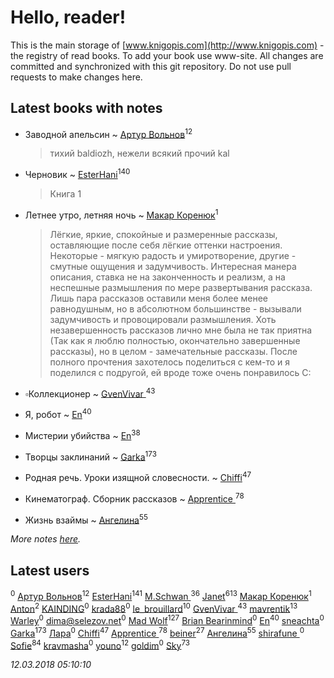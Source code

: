 # Hello, reader!
This is the main storage of [www.knigopis.com](http://www.knigopis.com) - the registry of read books.
To add your book use www-site. All changes are committed and synchronized with this git repository.
Do not use pull requests to make changes here.


## Latest books with notes
* Заводной апельсин ~ [Артур Вольнов](users/225/225880893-vkontakte)<sup>12</sup>
    > тихий baldiozh, нежели всякий прочий kal

* Черновик ~ [EsterHani](users/305/30558181-vkontakte)<sup>140</sup>
    > Книга 1

* Летнее утро, летняя ночь ~ [Макар Коренюк](users/126/126368737-vkontakte)<sup>1</sup>
    > Лёгкие, яркие, спокойные и размеренные рассказы, оставляющие после себя лёгкие оттенки настроения. Некоторые - мягкую радость и умиротворение, другие - смутные ощущения и задумчивость. Интересная манера описания, ставка не на законченность и реализм, а на неспешные размышления по мере развертывания рассказа. Лишь пара рассказов оставили меня более менее равнодушным, но в абсолютном большинстве - вызывали задумчивость и провоцировали размышления. Хоть незавершенность рассказов лично мне была не так приятна (Так как я люблю полностью, окончательно завершенные рассказы), но в целом - замечательные рассказы. После полного прочтения захотелось поделиться с кем-то и я поделился с подругой, ей вроде тоже очень понравилось С:

* ▫Коллекционер ~ [GvenVivar ](users/158/158266434925901-facebook)<sup>43</sup>

* Я, робот ~ [En](users/333/333646551-vkontakte)<sup>40</sup>

* Мистерии убийства ~ [En](users/333/333646551-vkontakte)<sup>38</sup>

* Творцы заклинаний ~ [Garka](users/115/115753719718250012620-google)<sup>173</sup>

* Родная речь. Уроки изящной словесности. ~ [Chiffi](users/105/105831994080785626680-google)<sup>47</sup>

* Кинематограф. Сборник рассказов ~ [Apprentice ](users/528/52821952-vkontakte)<sup>78</sup>

* Жизнь взаймы ~ [Ангелина](users/837/83788782-vkontakte)<sup>55</sup>


_More notes [here](latest_books_with_notes.md)._


## Latest users
[](users/109/109631074460726923652-google)<sup>0</sup> 
[Артур Вольнов](users/225/225880893-vkontakte)<sup>12</sup> 
[EsterHani](users/305/30558181-vkontakte)<sup>141</sup> 
[M.Schwan ](users/101/101892939810731181399-google)<sup>36</sup> 
[Janet](users/108/108113656204404967440-google)<sup>613</sup> 
[Макар Коренюк](users/126/126368737-vkontakte)<sup>1</sup> 
[Anton](users/100/1007576529-facebook)<sup>2</sup> 
[KAINDING](users/877/87706780-yandex)<sup>0</sup> 
[krada88](users/306/30697784-vkontakte)<sup>0</sup> 
[le_brouillard](users/133/13330781-vkontakte)<sup>10</sup> 
[GvenVivar ](users/158/158266434925901-facebook)<sup>43</sup> 
[mavrentik](users/200/200666735-vkontakte)<sup>13</sup> 
[Warley](users/142/1422370341202568-facebook)<sup>0</sup> 
[dima@selezov.net](users/113/1130000009709112-yandex)<sup>0</sup> 
[Mad Wolf](users/947/94738840-vkontakte)<sup>127</sup> 
[Brian Bearinmind](users/104/104005442419570961210-google)<sup>0</sup> 
[En](users/333/333646551-vkontakte)<sup>40</sup> 
[sneachta](users/828/82813429-vkontakte)<sup>0</sup> 
[Garka](users/115/115753719718250012620-google)<sup>173</sup> 
[Лара](users/185/185413133-vkontakte)<sup>0</sup> 
[Chiffi](users/105/105831994080785626680-google)<sup>47</sup> 
[Apprentice ](users/528/52821952-vkontakte)<sup>78</sup> 
[beiner](users/118/118330474331574680123-google)<sup>27</sup> 
[Ангелина](users/837/83788782-vkontakte)<sup>55</sup> 
[shirafune ](users/428/428977817298550-facebook)<sup>0</sup> 
[Sofie](users/485/48568611-vkontakte)<sup>84</sup> 
[kravmasha](users/467/46740403-vkontakte)<sup>0</sup> 
[youno](users/302/302928912-vkontakte)<sup>12</sup> 
[goldim](users/117/117213828076107473853-google)<sup>0</sup> 
[Sky](users/118/118049897850017649660-google)<sup>73</sup> 


_12.03.2018 05:10:10_
